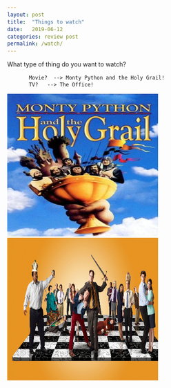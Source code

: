 ```yaml
---
layout: post
title:  "Things to watch"
date:   2019-06-12
categories: review post
permalink: /watch/
---
```

What type of thing do you want to watch?



           Movie?  --> Monty Python and the Holy Grail!
           TV?   --> The Office!

<p float="left">
  <img src="/images/monty python.jpg" width="350" height="330"/>
  <img src="/images/the office.jpg" width="350" height="330"/>  
</p>
